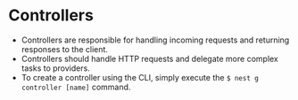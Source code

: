 # Controllers

- Controllers are responsible for handling incoming requests and returning responses to the client.
- Controllers should handle HTTP requests and delegate more complex tasks to providers.
- To create a controller using the CLI, simply execute the `$ nest g controller [name]` command.
